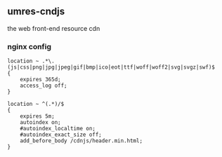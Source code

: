 ## umres-cndjs
the web front-end resource cdn

### nginx config
~~~
location ~ .*\.(js|css|png|jpg|jpeg|gif|bmp|ico|eot|ttf|woff|woff2|svg|svgz|swf)$
{
    expires 365d;
    access_log off; 
}

location ~ ^(.*)/$ 
{
    expires 5m;
    autoindex on;
    #autoindex_localtime on;
    #autoindex_exact_size off;
    add_before_body /cdnjs/header.min.html;
}
~~~